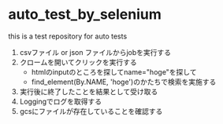 # auto_test_by_selenium

this is a test repository for auto tests

1. csvファイル or json ファイルからjobを実行する
2. クロームを開いてクリックを実行する
   - htmlのinputのところを探してname="hoge"を探して
   - find_element(By.NAME, 'hoge')のかたちで検索を実施する
3. 実行後に終了したことを結果として受け取る
4. Loggingでログを取得する
5. gcsにファイルが存在していることを確認する

